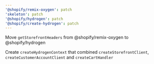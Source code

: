```yaml
---
'@shopify/remix-oxygen': patch
'skeleton': patch
'@shopify/hydrogen': patch
'@shopify/create-hydrogen': patch
---
```


Move `getStorefrontHeaders` from @shopify/remix-oxygen to @shopify/hydrogen

Create `createHydrogenContext` that combined `createStorefrontClient`, `createCustomerAccountClient` and `createCartHandler`
